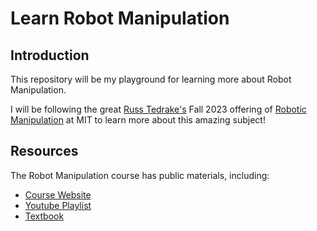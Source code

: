 # Learn Robot Manipulation

## Introduction

This repository will be my playground for learning more about Robot Manipulation. 

I will be following the great [Russ Tedrake's](https://groups.csail.mit.edu/locomotion/russt.html) Fall 2023 offering of [Robotic Manipulation](https://manipulation.csail.mit.edu/Fall2023/index.html) at MIT to learn more about this amazing subject!

## Resources

The Robot Manipulation course has public materials, including:

- [Course Website](https://manipulation.csail.mit.edu/Fall2023/index.html)
- [Youtube Playlist](https://youtube.com/playlist?list=PLkx8KyIQkMfWr191lqbN8WfV08j-ui8WX&si=2PCDTzj5xNWnWAao)
- [Textbook](https://manipulation.csail.mit.edu/index.html)
